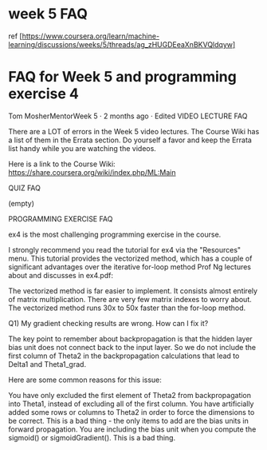 week 5 FAQ
===

ref [https://www.coursera.org/learn/machine-learning/discussions/weeks/5/threads/ag_zHUGDEeaXnBKVQldqyw]

FAQ for Week 5 and programming exercise 4
===
Tom MosherMentorWeek 5 · 2 months ago · Edited
VIDEO LECTURE FAQ

There are a LOT of errors in the Week 5 video lectures. The Course Wiki has a list of them in the Errata section. Do yourself a favor and keep the Errata list handy while you are watching the videos.

Here is a link to the Course Wiki: https://share.coursera.org/wiki/index.php/ML:Main

QUIZ FAQ

(empty)

PROGRAMMING EXERCISE FAQ

ex4 is the most challenging programming exercise in the course.

I strongly recommend you read the tutorial for ex4 via the "Resources" menu. This tutorial provides the vectorized method, which has a couple of significant advantages over the iterative for-loop method Prof Ng lectures about and discusses in ex4.pdf:

The vectorized method is far easier to implement. It consists almost entirely of matrix multiplication. There are very few matrix indexes to worry about.
The vectorized method runs 30x to 50x faster than the for-loop method.

Q1) My gradient checking results are wrong. How can I fix it?

The key point to remember about backpropagation is that the hidden layer bias unit does not connect back to the input layer. So we do not include the first column of Theta2 in the backpropagation calculations that lead to Delta1 and Theta1_grad.

Here are some common reasons for this issue:

You have only excluded the first element of Theta2 from backpropagation into Theta1, instead of excluding all of the first column.
You have artificially added some rows or columns to Theta2 in order to force the dimensions to be correct. This is a bad thing - the only items to add are the bias units in forward propagation.
You are including the bias unit when you compute the sigmoid() or sigmoidGradient(). This is a bad thing.
